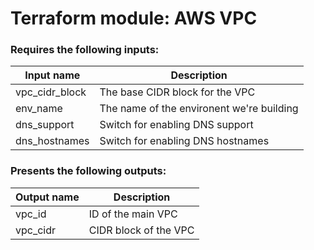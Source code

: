 # Terraform module: AWS VPC

### Requires the following inputs:

| Input name     | Description                               |
| -------------- | ----------------------------------------- |
| vpc_cidr_block | The base CIDR block for the VPC           |
| env_name       | The name of the environent we're building |
| dns_support    | Switch for enabling DNS support           |
| dns_hostnames  | Switch for enabling DNS hostnames         |

### Presents the following outputs:

| Output name | Description           |
| ----------- | --------------------- |
| vpc_id      | ID of the main VPC    |
| vpc_cidr    | CIDR block of the VPC |
